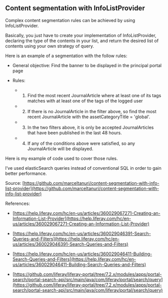 ## Content segmentation with InfoListProvider

Complex content segmentation rules can be achieved by using InfoListProvider.

Basically, you just have to create your implementation of InfoListProvider, declaring the type of the contents in your list, and return the desired list of contents using your own strategy of query.

Here is an example of a segmentation with the follow rules:

-   General objective: Find the banner to be displayed in the principal portal page
    
-   Rules:
    
    -   1. Find the most recent JournalArticle where at least one of its tags matches with at least one of the tags of the logged user
        
    -   2. If there is no JournalArticle in the filter above, so find the most recent JournalArticle with the assetCategoryTitle = 'global'.
        
    -   3. In the two filters above, it is only be accepted JournalArticles that have been published in the last 48 hours.
        
    -   4. If any of the conditions above were satisfied, so any JournalArticle will be displayed.
        

Here is my example of code used to cover those rules.

I’ve used elasticSearch queries instead of conventional SQL in order to gain better performance.

Source:
[https://github.com/marceltanuri/content-segmentation-with-info-list-provider](https://github.com/marceltanuri/content-segmentation-with-info-list-provider) 

References:

-   [https://help.liferay.com/hc/en-us/articles/360029067271-Creating-an-Information-List-Provider](https://help.liferay.com/hc/en-us/articles/360029067271-Creating-an-Information-List-Provider)
    
-   [https://help.liferay.com/hc/en-us/articles/360029046391-Search-Queries-and-Filters](https://help.liferay.com/hc/en-us/articles/360029046391-Search-Queries-and-Filters)
    
-   [https://help.liferay.com/hc/en-us/articles/360029046411-Building-Search-Queries-and-Filters](https://help.liferay.com/hc/en-us/articles/360029046411-Building-Search-Queries-and-Filters)
    
-   [https://github.com/liferay/liferay-portal/tree/7.2.x/modules/apps/portal-search/portal-search-api/src/main/java/com/liferay/portal/search/query](https://github.com/liferay/liferay-portal/tree/7.2.x/modules/apps/portal-search/portal-search-api/src/main/java/com/liferay/portal/search/query)